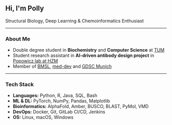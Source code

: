 ## Hi, I'm Polly
Structural Biology, Deep Learning & Chemoinformatics Enthusiast

---

### About Me

- Double degree student in **Biochemistry** and **Computer Science** at [TUM](https://www.tum.de)
- Student research assistant in **AI-driven antibody design project** in [Popowicz lab at HZM](https://www.helmholtz-munich.de/en/stb/research-groups/popowicz-lab)
- Member of [BMSL](https://bmsl.org/), [med-dev](https://www.med-dev.org/) and [GDSC Munich](https://gdg.community.dev/gdg-on-campus-technical-university-of-munich-munich-germany/)

---

### Tech Stack

- **Languages:** Python, R, Java, SQL, Bash  
- **ML & DL:** PyTorch, NumPy, Pandas, Matplotlib  
- **Bioinformatics:** AlphaFold, Amber, BUSCO, BLAST, PyMol, VMD  
- **DevOps:** Docker, Git, GitLab CI/CD, Jenkins  
- **OS:** Linux, macOS, Windows
